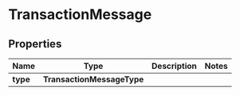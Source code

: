 

# TransactionMessage


## Properties

| Name | Type | Description | Notes |
|------------ | ------------- | ------------- | -------------|
|**type** | **TransactionMessageType** |  |  |



